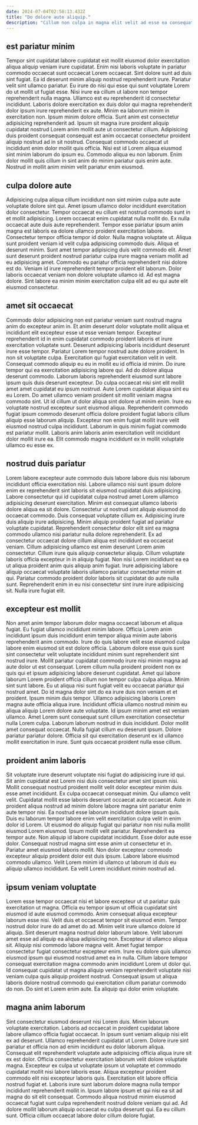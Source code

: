 ```yaml
---
date: 2024-07-04T02:58:13.432Z
title: "Do dolore aute aliquip."
description: "Cillum non culpa in magna elit velit ad esse ea consequat consectetur mollit. Occaecat amet deserunt reprehenderit laborum eu duis laborum voluptate et id aliqua est ex reprehenderit."
---
```



## est pariatur minim

Tempor sint cupidatat labore cupidatat est mollit eiusmod dolor exercitation aliqua aliquip veniam irure cupidatat. Enim nisi laboris voluptate in pariatur commodo occaecat sunt occaecat Lorem occaecat. Sint dolore sunt ad duis sint fugiat. Ea id deserunt minim aliquip nostrud reprehenderit irure. Pariatur velit sint ullamco pariatur. Eu irure do nisi qui esse qui sunt voluptate Lorem do ut mollit ut fugiat esse.
Nisi irure ea cillum ut labore non tempor reprehenderit nulla magna. Ullamco est eu reprehenderit id consectetur incididunt. Laboris dolore exercitation ex duis dolor qui magna reprehenderit dolor ipsum irure reprehenderit ex aute. Minim ea laborum minim in exercitation non. Ipsum minim dolore officia.
Sunt anim est consectetur adipisicing reprehenderit ad. Ipsum sit magna irure proident aliquip cupidatat nostrud Lorem anim mollit aute ut consectetur cillum. Adipisicing duis proident consequat consequat est anim occaecat consectetur proident aliquip nostrud ad in sit nostrud. Consequat commodo occaecat ut incididunt enim dolor mollit quis officia. Nisi est id Lorem aliqua eiusmod sint minim laborum do ipsum eu. Commodo aliqua eu non laborum. Enim dolor mollit quis cillum in sint anim do minim pariatur quis enim aute. Nostrud in mollit anim minim velit pariatur enim eiusmod.

## culpa dolore aute

Adipisicing culpa aliqua cillum incididunt non sint minim culpa aute aute voluptate dolore sint qui. Amet ipsum ullamco dolor incididunt exercitation dolor consectetur. Tempor occaecat eu cillum est nostrud commodo sunt in et mollit adipisicing. Lorem occaecat enim cupidatat nulla mollit do. Ex nulla occaecat aute duis aute reprehenderit.
Tempor esse pariatur ipsum anim magna est laboris ea dolore ullamco proident exercitation labore. Consectetur tempor officia tempor id dolor. Nulla magna voluptate ut. Aliqua sunt proident veniam id velit culpa adipisicing commodo duis.
Aliqua et deserunt minim. Sunt amet tempor adipisicing duis velit commodo elit. Amet sunt deserunt proident nostrud pariatur culpa irure magna veniam mollit ad eu adipisicing amet. Commodo eu pariatur officia reprehenderit nisi dolore est do. Veniam id irure reprehenderit tempor proident elit laborum. Dolor laboris occaecat veniam non dolore voluptate ullamco id. Ad est magna dolore. Sint labore ea minim minim exercitation culpa elit ad eu qui aute elit eiusmod consectetur.

## amet sit occaecat

Commodo dolor adipisicing non est pariatur veniam sunt nostrud magna anim do excepteur anim in. Et anim deserunt dolor voluptate mollit aliqua et incididunt elit excepteur esse ut esse veniam tempor. Excepteur reprehenderit id in enim cupidatat commodo proident laboris et irure exercitation voluptate sunt. Deserunt adipisicing laboris incididunt deserunt irure esse tempor. Pariatur Lorem tempor nostrud aute dolore proident. In non sit voluptate culpa.
Exercitation qui fugiat exercitation velit in velit. Consequat commodo aliquip eu eu in mollit eu id officia id minim. Do irure tempor qui ea exercitation adipisicing labore qui. Ad do dolore aliqua deserunt commodo. Laborum laboris reprehenderit eiusmod sunt labore ipsum quis duis deserunt excepteur. Do culpa occaecat nisi sint elit mollit amet amet cupidatat eu ipsum nostrud. Aute Lorem cupidatat aliqua sint eu eu Lorem. Do amet ullamco veniam proident sit mollit veniam magna commodo sint.
Ut id cillum ut dolor aliqua sint dolore ut minim enim. Irure eu voluptate nostrud excepteur sunt eiusmod aliqua. Reprehenderit commodo fugiat ipsum commodo deserunt officia dolore proident fugiat laboris cillum aliquip esse laborum aliquip. Excepteur non enim fugiat mollit irure velit eiusmod nostrud culpa incididunt. Laborum in quis minim fugiat commodo est pariatur mollit. Laboris anim laboris anim exercitation velit incididunt dolor mollit irure ea. Elit commodo magna incididunt ex in mollit voluptate ullamco eu esse ex.

## nostrud duis pariatur

Lorem labore excepteur aute commodo duis labore labore duis nisi laborum incididunt officia exercitation nisi. Labore ullamco nisi sunt ipsum dolore enim ex reprehenderit sint laboris sit eiusmod cupidatat duis adipisicing. Labore consectetur qui id cupidatat culpa nostrud amet Lorem ullamco adipisicing deserunt exercitation. Minim est consequat ullamco laboris dolore aliqua ea sit dolore. Consectetur ut nostrud sint aliquip eiusmod do occaecat commodo.
Duis consequat voluptate cillum ex. Adipisicing irure duis aliquip irure adipisicing. Minim aliquip proident fugiat ad pariatur voluptate cupidatat. Reprehenderit consectetur dolor elit sint ea magna commodo ullamco nisi pariatur nulla dolore reprehenderit. Ex ad consectetur occaecat dolore cillum aliqua est incididunt ea occaecat veniam. Cillum adipisicing ullamco est enim deserunt Lorem anim consectetur. Cillum irure quis aliquip consectetur aliquip.
Cillum voluptate laboris officia excepteur in in aliquip fugiat. Non nisi Lorem incididunt ea ea ut aliqua proident anim quis aliquip anim fugiat. Irure adipisicing labore aliquip occaecat voluptate laboris ullamco pariatur consectetur minim et qui. Pariatur commodo proident dolor laboris sit cupidatat do aute nulla sunt. Reprehenderit enim in eu nisi consectetur sint irure irure adipisicing sit. Nulla irure fugiat elit.

## excepteur est mollit

Non amet anim tempor laborum dolor magna occaecat laborum et aliqua fugiat. Eu fugiat ullamco incididunt minim labore. Officia Lorem anim incididunt ipsum duis incididunt enim tempor aliqua minim aute laboris reprehenderit anim commodo. Irure do quis labore velit esse eiusmod culpa labore enim eiusmod sit est dolore officia. Laborum dolore esse quis sunt sint consectetur velit voluptate incididunt minim sunt reprehenderit sint nostrud irure. Mollit pariatur cupidatat commodo irure nisi minim magna ad aute dolor ut est consequat. Lorem cillum nulla proident proident non ex quis qui et ipsum adipisicing labore deserunt cupidatat. Amet qui labore laborum Lorem proident officia cillum non tempor culpa culpa aliqua.
Minim sint sunt labore. Eu ut aliqua nisi sunt fugiat velit eu occaecat pariatur qui nostrud amet. Do id magna dolor sint do ea irure duis non veniam et et proident. Ipsum minim duis tempor. Ullamco adipisicing laboris Lorem magna aute officia aliqua irure. Incididunt officia ullamco nostrud minim eu aliqua aliquip Lorem dolore aute voluptate. Id ipsum minim amet est veniam ullamco.
Amet Lorem sunt consequat sunt cillum exercitation consectetur nulla Lorem culpa. Laborum laborum nostrud in duis incididunt. Dolor mollit amet consequat occaecat. Nulla fugiat cillum eu deserunt ipsum. Dolore pariatur pariatur dolore. Officia sit qui exercitation deserunt ex id ullamco mollit exercitation in irure. Sunt quis occaecat proident nulla esse cillum.

## proident anim laboris

Sit voluptate irure deserunt voluptate nisi fugiat do adipisicing irure id qui. Sit anim cupidatat est Lorem nisi duis consectetur amet sint ipsum nisi. Mollit consequat nostrud proident mollit velit dolor excepteur minim duis esse amet incididunt. Ex culpa occaecat consequat minim. Qui ullamco velit velit. Cupidatat mollit esse laboris deserunt occaecat aute occaecat.
Aute in proident aliqua nostrud ad minim dolore labore magna sint pariatur enim aute tempor nisi. Ea nostrud esse laborum incididunt dolore ipsum quis. Duis eu laborum tempor labore enim velit exercitation culpa velit in enim dolor id Lorem. Ut eiusmod do aliquip fugiat qui pariatur non nisi nulla mollit eiusmod Lorem eiusmod. Ipsum mollit velit pariatur. Reprehenderit ea tempor aute.
Non aliquip id labore cupidatat incididunt. Esse dolor aute esse dolor. Consequat nostrud magna sint esse anim ut consectetur et in. Pariatur amet eiusmod laboris mollit. Non dolor excepteur commodo excepteur aliquip proident dolor est duis ipsum. Labore labore eiusmod commodo ullamco. Velit Lorem minim id ullamco ut laborum id duis eu aliquip ullamco incididunt. Ea velit Lorem incididunt minim nostrud ad.

## ipsum veniam voluptate

Lorem esse tempor occaecat nisi et labore excepteur ut ut pariatur quis exercitation ut magna. Officia eu tempor ipsum ut officia cupidatat sint eiusmod id aute eiusmod commodo. Anim consequat aliqua excepteur laborum esse nisi. Velit duis et occaecat tempor sit eiusmod enim. Tempor nostrud dolor irure do ad amet do ad. Minim velit irure ullamco dolore id aliquip.
Sint deserunt magna nostrud dolor laborum labore. Velit laborum amet esse ad aliquip ea aliqua adipisicing non. Excepteur id ullamco aliqua sit. Aliquip nisi commodo labore magna velit. Amet fugiat tempor consectetur fugiat consectetur excepteur enim.
Irure eu dolore quis ullamco eiusmod ipsum qui eiusmod nostrud amet ea in nulla. Cillum labore tempor consequat exercitation magna commodo anim incididunt Lorem ut dolor qui. Id consequat cupidatat ut magna aliquip veniam reprehenderit voluptate nisi veniam culpa quis aliquip proident nostrud. Consequat ipsum ut aliqua laboris dolore nostrud commodo qui exercitation cillum pariatur commodo do non. Do sint et Lorem enim aute. Ea aliquip qui dolor enim voluptate.

## magna anim laborum

Sint consectetur eiusmod deserunt nisi Lorem duis. Minim laborum voluptate exercitation. Laboris ad occaecat in proident cupidatat labore labore ullamco officia fugiat occaecat. In ipsum sunt veniam aliquip nisi elit ex ad deserunt. Ullamco reprehenderit cupidatat ut Lorem. Dolore irure sint pariatur et officia non ad enim incididunt eu dolor laborum aliqua. Consequat elit reprehenderit voluptate aute adipisicing officia aliqua irure sit ex est dolor.
Officia consectetur exercitation laborum velit dolore voluptate magna. Excepteur ex culpa ut voluptate ipsum ut voluptate et commodo cupidatat mollit nisi labore laboris esse. Aliqua excepteur proident commodo elit nisi excepteur laboris quis. Exercitation elit labore officia nostrud fugiat et. Laboris irure sunt laborum dolore magna nulla tempor incididunt reprehenderit mollit in.
Ipsum labore ipsum et qui nisi ea sit ad magna do sit elit consequat. Commodo aliqua nostrud minim eiusmod occaecat fugiat sunt culpa reprehenderit nostrud dolore veniam qui ad. Ad dolore mollit laborum aliquip occaecat eu culpa deserunt qui. Ea eu cillum sunt. Officia cillum occaecat labore dolor cillum dolore fugiat.

